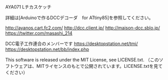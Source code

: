 AYA071 Lチカスケッチ

詳細は[Arduinoで作るDCCデコーダ　for ATtiny85]を参照してください。

http://ayanos.cart.fc2.com/ http://dcc.client.jp/ http://maison-dcc.sblo.jp/ https://twitter.com/masashi_214

DCC電子工作連合のメンバーです
https://desktopstation.net/tmi/ https://desktopstation.net/bb/index.php

This software is released under the MIT License, see LICENSE.txt.
（このソフトウェアは、MITライセンスのもとで公開されています。LICENSE.txtを見てください）
